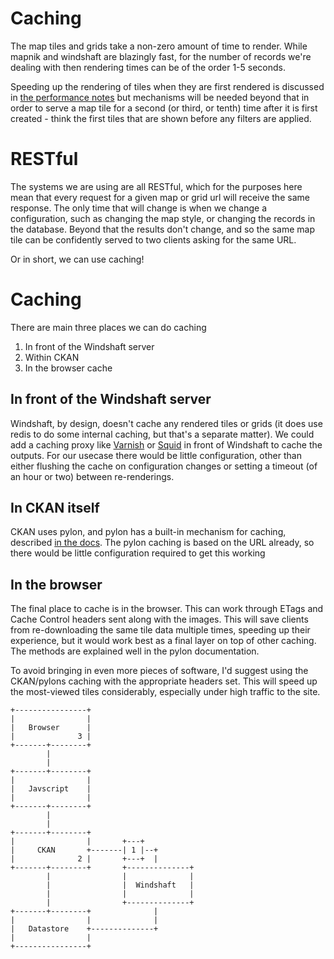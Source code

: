 # Caching

The map tiles and grids take a non-zero amount of time to render. While mapnik and windshaft are blazingly fast,
for the number of records we're dealing with then rendering times can be of the order 1-5 seconds.

Speeding up the rendering of tiles when they are first rendered is discussed in [the performance notes](performance.md) but
mechanisms will be needed beyond that in order to serve a map tile for a second (or third, or tenth) time after
it is first created - think the first tiles that are shown before any filters are applied.

# RESTful

The systems we are using are all RESTful, which for the purposes here mean that every request for a given map or grid url
will receive the same response. The only time that will change is when we change a configuration, such as changing the map
style, or changing the records in the database. Beyond that the results don't change, and so the same map tile can be
confidently served to two clients asking for the same URL.

Or in short, we can use caching!

# Caching

There are main three places we can do caching

1. In front of the Windshaft server
2. Within CKAN
3. In the browser cache

## In front of the Windshaft server

Windshaft, by design, doesn't cache any rendered tiles or grids (it does use redis to do some internal caching, but that's
a separate matter). We could add a caching proxy like [Varnish](https://www.varnish-cache.org/) or [Squid](http://www.squid-cache.org/)
in front of Windshaft to cache the outputs. For our usecase there would be little configuration, other than either flushing
the cache on configuration changes or setting a timeout (of an hour or two) between re-renderings.

## In CKAN itself

CKAN uses pylon, and pylon has a built-in mechanism for caching, described [in the docs](http://docs.pylonsproject.org/projects/pylons-webframework/en/latest/caching.html). The pylon caching is based on the URL already, so there would be little configuration required to
get this working

## In the browser

The final place to cache is in the browser. This can work through ETags and Cache Control headers sent along with the images. This will
save clients from re-downloading the same tile data multiple times, speeding up their experience, but it would work best as a final layer
on top of other caching. The methods are explained well in the pylon documentation.

To avoid bringing in even more pieces of software, I'd suggest using the CKAN/pylons caching with the appropriate headers set. This will
speed up the most-viewed tiles considerably, especially under high traffic to the site.

    +----------------+
    |                |
    |   Browser      |
    |              3 |
    +-------+--------+
            |
            |
    +-------+--------+
    |                |
    |   Javscript    |
    |                |
    +-------+--------+
            |
            |
    +-------+--------+
    |                |       +---+
    |     CKAN       +-------| 1 |--+
    |              2 |       +---+  |
    +-------+--------+       +--------------+
            |                |              |
            |                |  Windshaft   |
            |                |              |
            |                +--------------+
    +-------+--------+              |
    |                |              |
    |   Datastore    +--------------+
    |                |
    +----------------+